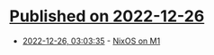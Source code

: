 # [Published on 2022-12-26](index.md)

* [2022-12-26, 03:03:35](https://news.ycombinator.com/item?id=34134109) - [NixOS on M1](https://github.com/tpwrules/nixos-m1)
